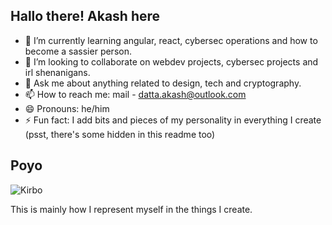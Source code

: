 ## Hallo there! Akash here



- 🌱 I’m currently learning angular, react, cybersec operations and how to become a sassier person.
- 👯 I’m looking to collaborate on webdev projects, cybersec projects and irl shenanigans.
- 💬 Ask me about anything related to design, tech and cryptography.
- 📫 How to reach me: mail - datta.akash@outlook.com
- 😄 Pronouns: he/him 
- ⚡ Fun fact: I add bits and pieces of my personality in everything I create (psst, there's some hidden in this readme too)

## Poyo
![Kirbo]("https://cdn.discordapp.com/attachments/775944283039203359/1284539295356682360/kirbo.png?ex=66e7a8b1&is=66e65731&hm=bf895d3de0b5e6d1f3e87bca937cfe89157a2552d364d659ce282cb98c06da88&")
<!--i love kirby if you know me and have money pls say yes when i say "lets go kirby merch shopping"-->
This is mainly how I represent myself in the things I create.



